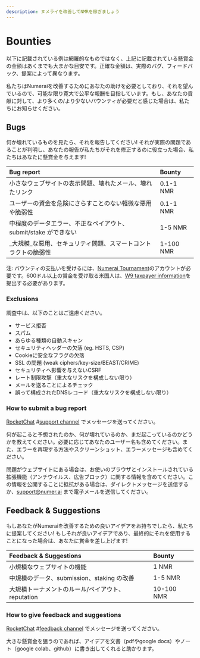 ```yaml
---
description: ヌメライを改善してNMRを稼ぎましょう
---
```


# Bounties

以下に記載されている例は網羅的なものではなく、上記に記載されている懸賞金の金額はあくまでも大まかな目安です。正確な金額は、実際のバグ、フィードバック、提案によって異なります。

私たちはNumeraiを改善するためにあなたの助けを必要としており、それを望んでいるので、可能な限り寛大で公平な報酬を目指しています。もし、あなたの貢献に対して、より多くの/より少ないバウンティが必要だと感じた場合は、私たちにお知らせください。

## Bugs

何か壊れているものを見たら、それを報告してください! それが実際の問題であることが判明し、あなたの報告が私たちがそれを修正するのに役立った場合、私たちはあなたに懸賞金を与えます!

| Bug report | Bounty |
| :--- | :--- |
| 小さなウェブサイトの表示問題、壊れたメール、壊れたリンク | 0.1-1 NMR |
| ユーザーの資金を危険にさらすことのない軽微な悪用や脆弱性 | 0.1-1 NMR |
| 中程度のデータエラー、不正なペイアウト、submit/stake ができない | 1-5 NMR |
| _大規模_な悪用、セキュリティ問題、スマートコントラクトの脆弱性 | 1-100 NMR |

注: バウンティの支払いを受けるには、[Numerai Tournament](https://numer.ai/tournament/)のアカウントが必要です。600ドル以上の賞金を受け取る米国人は、[W9 taxpayer information](https://docs.numer.ai/help/us-taxes)を提出する必要があります。

### Exclusions

調査中は、以下のことはご遠慮ください。

* サービス拒否
* スパム
* あらゆる種類の自動スキャン
* セキュリティヘッダーの欠落 \(eg. HSTS, CSP\)
* Cookieに安全なフラグの欠落
* SSL の問題 \(weak ciphers/key-size/BEAST/CRIME\)
* セキュリティへ影響を与えないCSRF
* レート制限攻撃（重大なリスクを構成しない限り）
* メールを送ることによるチェック
* 誤って構成されたDNSレコード（重大なリスクを構成しない限り）

### How to submit a bug report

[RocketChat](https://community.numer.ai/) \#[support channel](https://community.numer.ai/channel/support) でメッセージを送ってください。

何が起こると予想されたのか、何が壊れているのか、まだ起こっているのかどうかを教えてください。必要に応じてあなたのユーザー名も含めてください。また、エラーを再現する方法やスクリーンショット、エラーメッセージも含めてください。

問題がウェブサイトにある場合は、お使いのブラウザとインストールされている拡張機能（アンチウイルス、広告ブロック）に関する情報を含めてください。この情報を公開することに抵抗がある場合は、ダイレクトメッセージを送信するか、support@numer.ai まで電子メールを送信してください。

## Feedback & Suggestions

もしあなたがNumeraiを改善するための良いアイデアをお持ちでしたら、私たちに提案してください! もしそれが良いアイデアであり、最終的にそれを使用することになった場合は、あなたに賞金を差し上げます!

| Feedback & Suggestions | Bounty |
| :--- | :--- |
| 小規模なウェブサイトの機能 | 1 NMR |
| 中規模のデータ、submission、staking の改善 | 1-5 NMR |
| 大規模トーナメントのルール/ペイアウト、reputation | 10-100 NMR |

### How to give feedback and suggestions

[RocketChat](https://community.numer.ai/) \#[feedback channel](https://community.numer.ai/channel/feedback) でメッセージを送ってください。

大きな懸賞金を狙うのであれば、アイデアを文書（pdfやgoogle docs）やノート（google colab、github）に書き出してくれると助かります。

